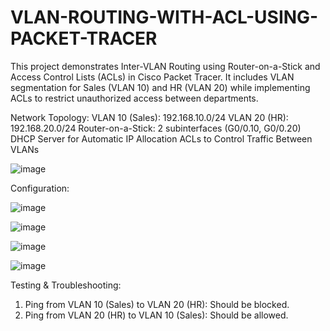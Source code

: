 # VLAN-ROUTING-WITH-ACL-USING-PACKET-TRACER
This project demonstrates Inter-VLAN Routing using Router-on-a-Stick and Access Control Lists (ACLs) in Cisco Packet Tracer. It includes VLAN segmentation for Sales (VLAN 10) and HR (VLAN 20) while implementing ACLs to restrict unauthorized access between departments.

Network Topology:
VLAN 10 (Sales): 192.168.10.0/24
VLAN 20 (HR): 192.168.20.0/24
Router-on-a-Stick: 2 subinterfaces (G0/0.10, G0/0.20)
DHCP Server for Automatic IP Allocation
ACLs to Control Traffic Between VLANs

![image](https://github.com/user-attachments/assets/064add68-5cae-4c7a-8497-7c39c241d8f7)


Configuration:

![image](https://github.com/user-attachments/assets/8f725b17-f2f9-4324-87ef-7291dd7246cd)

![image](https://github.com/user-attachments/assets/07f3fd0c-4f38-462e-92a3-903851c040a3)

![image](https://github.com/user-attachments/assets/dbce1e4d-3e81-46cd-b89e-641a47d607dc)

![image](https://github.com/user-attachments/assets/e3255d5f-7aea-4d98-bb83-b1c2d5df47a0)

Testing & Troubleshooting:
 1. Ping from VLAN 10 (Sales) to VLAN 20 (HR): Should be blocked. 
 2. Ping from VLAN 20 (HR) to VLAN 10 (Sales): Should be allowed. 
